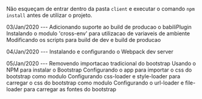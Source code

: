 Não esqueçam de entrar dentro da pasta `client` e executar o comando `npm install` antes de utilizar o projeto.

03/Jan/2020 ---
    Adicionando suporte ao build de producao o babiliPlugin
    Instalando o modulo 'cross-env' para utilizacao de variaveis de ambiente
    Modificando os scripts para  build de dev e build de producao

04/Jan/2020 ---
    Instalando e configurando o Webpack dev server

05/Jan/2020 ---
    Removendo importacao tradicional do bootstrap
    Usando o NPM para instalar o Bootstrap
    Configurando o app para importar o css do bootstrap como modulo
    Configurando css-loader e style-loader para carregar o css do bootstrap como modulo
    Configurando o url-loader e file-loader para carregar as fontes do bootstrap
